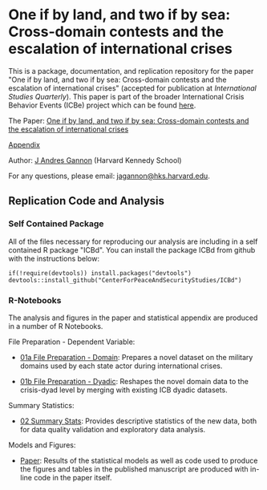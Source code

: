 
# One if by land, and two if by sea: Cross-domain contests and the escalation of international crises

This is a package, documentation, and replication repository for the paper "One if by land, and two if by sea: Cross-domain contests and the escalation of international crises" (accepted for publication at *International Studies Quarterly*). This paper is part of the broader International Crisis Behavior Events (ICBe) project which can be found [here](https://www.crisisevents.org/).

The Paper: [One if by land, and two if by sea: Cross-domain contests and the escalation of international crises](https://github.com/CenterForPeaceAndSecurityStudies/ISAF/blob/master/paper/2020-11-15_BurdenShare_GannonKent.pdf)

[Appendix](https://github.com/CenterForPeaceAndSecurityStudies/ICBdomains/blob/main/docs/03_Appendix.Rmd)

Author: [J Andres Gannon](https://jandresgannon.com/) (Harvard Kennedy School)

For any questions, please email: [jagannon@hks.harvard.edu](mailto:jagannon@hks.harvard.edu).

## Replication Code and Analysis

### Self Contained Package

All of the files necessary for reproducing our analysis are including in a self contained R package "ICBd". You can install the package ICBd from github with the instructions below:

```{r gh-installation, eval = FALSE}
if(!require(devtools)) install.packages("devtools")
devtools::install_github("CenterForPeaceAndSecurityStudies/ICBd")
```

### R-Notebooks

The analysis and figures in the paper and statistical appendix are produced in a number of R Notebooks.

File Preparation - Dependent Variable:

* [01a File Preparation - Domain](https://github.com/CenterForPeaceAndSecurityStudies/ICBdomains/blob/main/docs/01a_Prep_Domain.Rmd): Prepares a novel dataset on the military domains used by each state actor during international crises.

* [01b File Preparation - Dyadic](https://github.com/CenterForPeaceAndSecurityStudies/ICBdomains/blob/main/docs/01b_Prep_Dyad.Rmd): Reshapes the novel domain data to the crisis-dyad level by merging with existing ICB dyadic datasets.

Summary Statistics:

* [02 Summary Stats](https://github.com/CenterForPeaceAndSecurityStudies/ICBdomains/blob/main/docs/02_SummaryStats.Rmd): Provides descriptive statistics of the new data, both for data quality validation and exploratory data analysis.

Models and Figures:

* [Paper](https://github.com/CenterForPeaceAndSecurityStudies/ICBdomains/blob/main/paper/2022-05-03_ICB-Domains.Rmd): Results of the statistical models as well as code used to produce the figures and tables in the published manuscript are produced with in-line code in the paper itself.